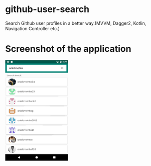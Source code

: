 # github-user-search
Search Github user profiles in a better way.(MVVM, Dagger2, Kotlin, Navigation Controller etc.)

# Screenshot of the application
<img src = "screenshots/search_result_page.png" width=200 height=320/>

